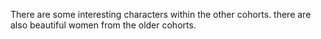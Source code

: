 There are some interesting characters within the other cohorts. there are also beautiful women from the older cohorts.
